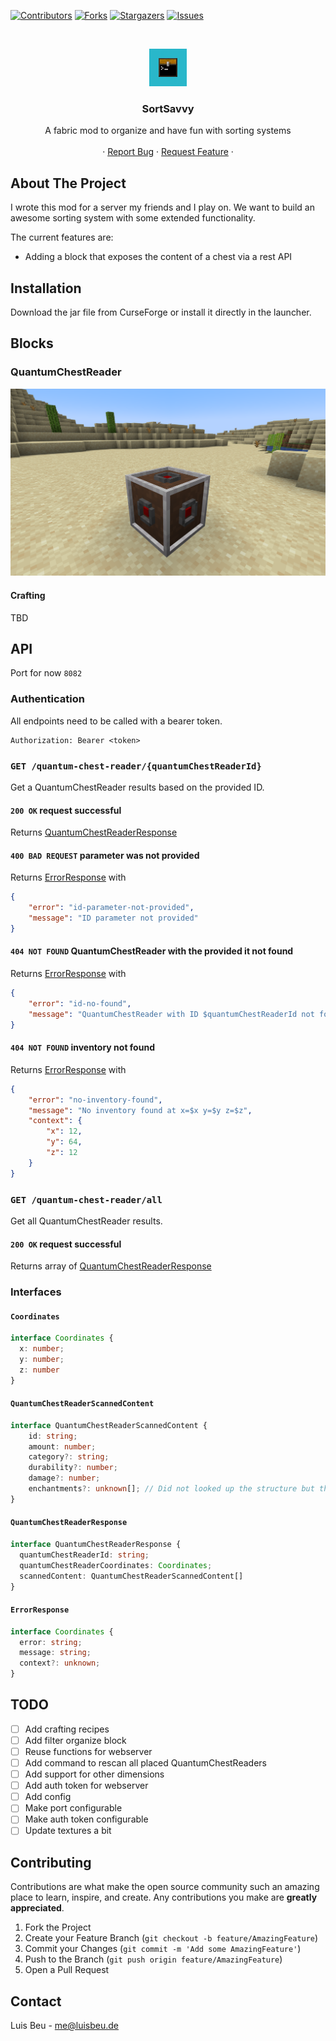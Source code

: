 [![Contributors][contributors-shield]][contributors-url]
[![Forks][forks-shield]][forks-url]
[![Stargazers][stars-shield]][stars-url]
[![Issues][issues-shield]][issues-url]

<!-- PROJECT HEADER -->
<br />
<p align="center">
  <img src="src/main/resources/assets/sort_savvy/icon.png" alt="Logo" height="60">

  <h3 align="center">SortSavvy</h3>

  <p align="center">
    A fabric mod to organize and have fun with sorting systems
    <br />
    <br />
    ·
    <a href="https://github.com/beuluis/SortSavvy/issues">Report Bug</a>
    ·
    <a href="https://github.com/beuluis/SortSavvy/issues">Request Feature</a>
    ·
  </p>
</p>

<!-- ABOUT THE PROJECT -->

## About The Project

I wrote this mod for a server my friends and I play on. We want to build an awesome sorting system with some extended functionality.

The current features are:

- Adding a block that exposes the content of a chest via a rest API

## Installation

Download the jar file from CurseForge or install it directly in the launcher.

## Blocks

### QuantumChestReader

![QuantumChestReader](images/QuantumChestReader.png)

#### Crafting

TBD

## API

Port for now `8082`

### Authentication

All endpoints need to be called with a bearer token.

```
Authorization: Bearer <token>
```

### `GET /quantum-chest-reader/{quantumChestReaderId}`

Get a QuantumChestReader results based on the provided ID.

#### `200 OK` request successful

Returns [QuantumChestReaderResponse](#quantumchestreaderresponse)

#### `400 BAD REQUEST` parameter was not provided

Returns [ErrorResponse](#errorresponse) with

```JSON
{
    "error": "id-parameter-not-provided",
    "message": "ID parameter not provided"
}
```

#### `404 NOT FOUND` QuantumChestReader with the provided it not found

Returns [ErrorResponse](#errorresponse) with

```JSON
{
    "error": "id-no-found",
    "message": "QuantumChestReader with ID $quantumChestReaderId not found"
}
```

#### `404 NOT FOUND` inventory not found

Returns [ErrorResponse](#errorresponse) with

```JSON
{
    "error": "no-inventory-found",
    "message": "No inventory found at x=$x y=$y z=$z",
    "context": {
        "x": 12,
        "y": 64,
        "z": 12
    }
}
```

### `GET /quantum-chest-reader/all`

Get all QuantumChestReader results.

#### `200 OK` request successful

Returns array of [QuantumChestReaderResponse](#quantumchestreaderresponse)

### Interfaces

#### `Coordinates`

```typescript
interface Coordinates {
  x: number;
  y: number;
  z: number
}
```

#### `QuantumChestReaderScannedContent`

```typescript
interface QuantumChestReaderScannedContent {
    id: string;
    amount: number;
    category?: string;
    durability?: number;
    damage?: number;
    enchantments?: unknown[]; // Did not looked up the structure but the java class is 'NbtElement'
}
```

#### `QuantumChestReaderResponse`

```typescript
interface QuantumChestReaderResponse {
  quantumChestReaderId: string;
  quantumChestReaderCoordinates: Coordinates;
  scannedContent: QuantumChestReaderScannedContent[]
}
```

#### `ErrorResponse`

```typescript
interface Coordinates {
  error: string;
  message: string;
  context?: unknown;
}
```

## TODO

- [ ] Add crafting recipes
- [ ] Add filter organize block
- [ ] Reuse functions for webserver
- [ ] Add command to rescan all placed QuantumChestReaders
- [ ] Add support for other dimensions
- [ ] Add auth token for webserver
- [ ] Add config
- [ ] Make port configurable
- [ ] Make auth token configurable
- [ ] Update textures a bit

<!-- CONTRIBUTING -->

## Contributing

Contributions are what make the open source community such an amazing place to learn, inspire, and create. Any contributions you make are **greatly appreciated**.

1. Fork the Project
2. Create your Feature Branch (`git checkout -b feature/AmazingFeature`)
3. Commit your Changes (`git commit -m 'Add some AmazingFeature'`)
4. Push to the Branch (`git push origin feature/AmazingFeature`)
5. Open a Pull Request

<!-- CONTACT -->

## Contact

Luis Beu - me@luisbeu.de

<!-- MARKDOWN LINKS & IMAGES -->
<!-- https://www.markdownguide.org/basic-syntax/#reference-style-links -->

[contributors-shield]: https://img.shields.io/github/contributors/beuluis/SortSavvy.svg?style=flat-square
[contributors-url]: https://github.com/beuluis/SortSavvy/graphs/contributors
[forks-shield]: https://img.shields.io/github/forks/beuluis/SortSavvy.svg?style=flat-square
[forks-url]: https://github.com/beuluis/SortSavvy/network/members
[stars-shield]: https://img.shields.io/github/stars/beuluis/SortSavvy.svg?style=flat-square
[stars-url]: https://github.com/beuluis/SortSavvy/stargazers
[issues-shield]: https://img.shields.io/github/issues/beuluis/SortSavvy.svg?style=flat-square
[issues-url]: https://github.com/beuluis/SortSavvy/issues
[license-shield]: https://img.shields.io/github/license/beuluis/SortSavvy.svg?style=flat-square

